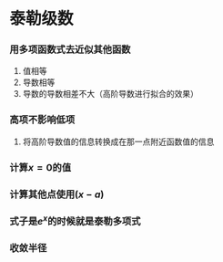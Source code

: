# 泰勒级数

### 用多项函数式去近似其他函数
1. 值相等
2. 导数相等
3. 导数的导数相差不大（高阶导数进行拟合的效果）


### 高项不影响低项  

1. 将高阶导数值的信息转换成在那一点附近函数值的信息


### 计算$x=0$的值


### 计算其他点使用$(x-a)$


### 式子是$e^x$的时候就是泰勒多项式


### 收敛半径

